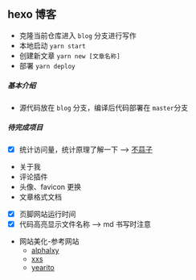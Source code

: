 ## hexo 博客
- 克隆当前仓库进入 `blog` 分支进行写作
- 本地启动 `yarn start`
- 创建新文章 `yarn new [文章名称]`
- 部署 `yarn deploy`
##### 基本介绍
- 源代码放在 `blog` 分支，编译后代码部署在 `master`分支

##### 待完成项目
- [x] 统计访问量，统计原理了解一下 --> [不蒜子](http://ibruce.info/2015/04/04/busuanzi/)
- 关于我
- 评论插件
- 头像、favicon 更换
- 文章格式文档
- [x] 页脚网站运行时间
- [x] 代码高亮显示文件名称 --> md 书写时注意
- 网站美化-参考网站
    * [alphalxy](https://www.alphalxy.com/2019/03/customize-icarus/#more)
    * [xxs](https://verbf.github.io/post/deeplearning-ai-4-week-4/)
    * [yearito](http://yearito.cn/about/)